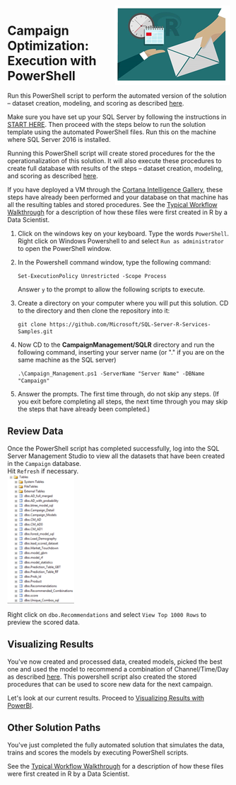 <img src="../Images/management.png" align="right">
<h1>Campaign Optimization:
Execution with PowerShell</h1>


Run this PowerShell script to perform the automated version of the solution – dataset creation, modeling, and scoring as described  [here](../data-scientist.md).


Make sure you have set up your SQL Server by following the instructions in <a href="START_HERE.md">START HERE</a>.  Then proceed with the steps below to run the solution template using the automated PowerShell files. Run this on the machine where SQL Server 2016 is installed.


Running this PowerShell script will create stored procedures for the the operationalization of this solution.  It will also execute these procedures to create full database with results of the steps  – dataset creation, modeling, and scoring as described  [here](../../SQLR/README.md).

If you have deployed a VM through the [Cortana Intelligence Gallery](https://gallery.cortanaintelligence.com/Solution/e992f8c1b29f4df897301d11796f9e7c), these steps have already been performed and your database on that machine has all the resulting tables and stored procedures.  See the [Typical Workflow Walkthrough](Typical_Workflow.md) for a description of how these files were first created in R by a Data Scientist.


1.	Click on the windows key on your keyboard. Type the words `PowerShell`.  Right click on Windows Powershell to and select `Run as administrator` to open the PowerShell window.


2.	In the Powershell command window, type the following command:
  
    ```
    Set-ExecutionPolicy Unrestricted -Scope Process
    ```

    Answer `y` to the prompt to allow the following scripts to execute.

3. Create a directory on your computer where you will put this solution.  CD to the directory and then clone the repository into it:
    
    ```
    git clone https://github.com/Microsoft/SQL-Server-R-Services-Samples.git
    ```

4.  Now CD to the **CampaignManagement/SQLR** directory and run the following command, inserting your server name (or "." if you are on the same machine as the SQL server)
    
    ```
    .\Campaign_Management.ps1 -ServerName "Server Name" -DBName "Campaign"
    ```
5.  Answer the prompts.  The first time through, do not skip any steps.  (If you exit before completing all steps, the next time through you may skip the steps that have already been completed.)  


## Review Data

Once the PowerShell script has completed successfully, log into the SQL Server Management Studio to view all the datasets that have been created in the `Campaign` database.  
Hit `Refresh` if necessary.
<br/>
<img src="../Images/alltables.png" width="30%">

Right click on `dbo.Recommendations` and select `View Top 1000 Rows` to preview the scored data.

## Visualizing Results 
You've now  created and processed data, created models, picked the best one and used the model to recommend a combination of Channel/Time/Day as described  [here](../data-scientist.md). This powershell script also created the stored procedures that can be used to score new data for the next campaign.  

Let's look at our current results. Proceed to <a href="Visualize_Results.md">Visualizing Results with PowerBI</a>.

## Other Solution Paths

You've just completed the fully automated solution that simulates the data, trains and scores the models by executing PowerShell scripts.  

See the [Typical Workflow Walkthrough](Typical_Workflow.md) for a description of how these files were first created in R by a Data Scientist.
